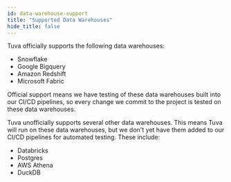 ```yaml
---
id: data-warehouse-support
title: "Supported Data Warehouses"
hide_title: false
---
```


Tuva officially supports the following data warehouses:

- Snowflake
- Google Bigquery
- Amazon Redshift
- Microsoft Fabric

Official support means we have testing of these data warehouses built into our CI/CD pipelines, so every change we commit to the project is tested on these data warehouses.

Tuva unofficially supports several other data warehouses.  This means Tuva will run on these data warehouses, but we don't yet have them added to our CI/CD pipelines for automated testing.  These include:

- Databricks
- Postgres
- AWS Athena
- DuckDB